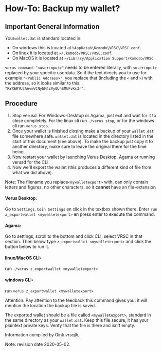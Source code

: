 # How-To: Backup my wallet?

## Important General Information

Your`wallet.dat` is standard located in:

 * On windows this is located at `%AppData%\Komodo\VRSC\VRSC.conf`.
 * On linux it is located at `~/.komodo/VRSC/VRSC.conf`.
 * On MacOS it is located at `~/Library/Application Support/Komodo/VRSC`

`verus command "<userinput>"` needs to be entered literally, with `<userinput>` replaced by your specific userdata. So if the text directs you to use for example `"<Public Address>"`, you replace that (including the `<` and `>`) with the address,
so it looks similar to this: `"RYX6RYU3AAvwVCNyNM4cVyGUhSMUPvKs3r"`.


## Procedure
1. Stop verusd. For Windows-Desktop or Agama, just exit and wait for it to close completely. For the linux cli run `./verus stop`, or for the windows cli run `verus stop`.
2. Once your wallet is finished closing make a backup of your `wallet.dat` file somewhere safe. `wallet.dat` is located in the directory listed in the start of this document (see above). To make the backup just copy it to another directory, make sure to leave the original there for the time being.
3. Now restart your wallet by launching Verus Desktop, Agama or running verusd for the CLI.
4. Now we'll export the wallet (this produces a different kind of file from what we did above).

Note: The filename you replace`<mywalletexport>` with, can only contain letters and figures, no other characters, so it **cannot** have an file-extension

#### Verus Desktop:
   Go to `Settings`, `Coin Settings` en click in the textbox shown there.
   Enter `run z_exportwallet <mywalletexport>` en press enter to execute the command.
#### Agama:
   Go to settings, scroll to the bottom and click CLI, select VRSC in that section.
   Then below type `z_exportwallet <mywalletexport>` and click the button below to run it.
#### linux/MacOS CLI:
   run `./verus z_exportwallet <mywalletexport>`
#### windows CLI:
   run `verus z_exportwallet <mywalletexport>`

Attention: Pay attention to the feedback this command gives you: it will mention the location the backup file is saved.

The exported wallet should be a file called `<mywalletexport>`, standard in the same directory as your `wallet.dat`. Keep this file secure, it has your plaintext private keys. Verify that the file is there and isn't empty.

Information compiled by Oink.vrsc@.

Note: revision date 2020-05-02.
